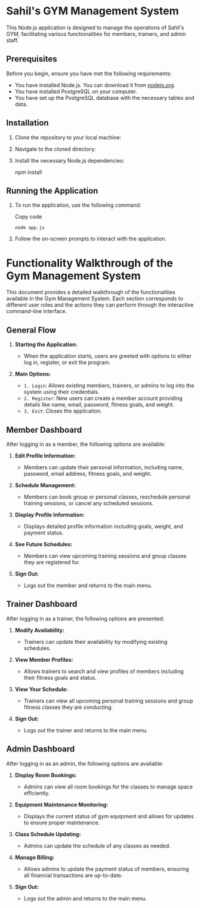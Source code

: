 # Sahil's GYM Management System

This Node.js application is designed to manage the operations of Sahil's GYM, facilitating various functionalities for members, trainers, and admin staff.

## Prerequisites

Before you begin, ensure you have met the following requirements:

- You have installed Node.js. You can download it from [nodejs.org](https://nodejs.org/).
- You have installed PostgreSQL on your computer.
- You have set up the PostgreSQL database with the necessary tables and data.

## Installation

1. Clone the repository to your local machine:


2. Navigate to the cloned directory:


3. Install the necessary Node.js dependencies:
   
   npm install

## Running the Application

1. To run the application, use the following command:
    
    Copy code
    
    `node app.js`
    
2. Follow the on-screen prompts to interact with the application.

# Functionality Walkthrough of the Gym Management System

This document provides a detailed walkthrough of the functionalities available in the Gym Management System. Each section corresponds to different user roles and the actions they can perform through the interactive command-line interface.

## General Flow

1. **Starting the Application:**
   - When the application starts, users are greeted with options to either log in, register, or exit the program.

2. **Main Options:**
   - `1. Login`: Allows existing members, trainers, or admins to log into the system using their credentials.
   - `2. Register`: New users can create a member account providing details like name, email, password, fitness goals, and weight.
   - `3. Exit`: Closes the application.

## Member Dashboard

After logging in as a member, the following options are available:

1. **Edit Profile Information:**
   - Members can update their personal information, including name, password, email address, fitness goals, and weight.

2. **Schedule Management:**
   - Members can book group or personal classes, reschedule personal training sessions, or cancel any scheduled sessions.

3. **Display Profile Information:**
   - Displays detailed profile information including goals, weight, and payment status.

4. **See Future Schedules:**
   - Members can view upcoming training sessions and group classes they are registered for.

5. **Sign Out:**
   - Logs out the member and returns to the main menu.

## Trainer Dashboard

After logging in as a trainer, the following options are presented:

1. **Modify Availability:**
   - Trainers can update their availability by modifying existing schedules.

2. **View Member Profiles:**
   - Allows trainers to search and view profiles of members including their fitness goals and status.

3. **View Your Schedule:**
   - Trainers can view all upcoming personal training sessions and group fitness classes they are conducting.

4. **Sign Out:**
   - Logs out the trainer and returns to the main menu.

## Admin Dashboard

After logging in as an admin, the following options are available:

1. **Display Room Bookings:**
   - Admins can view all room bookings for the classes to manage space efficiently.

2. **Equipment Maintenance Monitoring:**
   - Displays the current status of gym equipment and allows for updates to ensure proper maintenance.

3. **Class Schedule Updating:**
   - Admins can update the schedule of any classes as needed.

4. **Manage Billing:**
   - Allows admins to update the payment status of members, ensuring all financial transactions are up-to-date.

5. **Sign Out:**
   - Logs out the admin and returns to the main menu.
